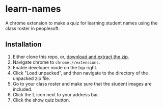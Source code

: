 # learn-names

A chrome extension to make a quiz for learning student names using the class roster in peoplesoft.

## Installation

1. Either clone this repo, or, [download and extract the zip](https://github.com/benjohnsonnlp/learn-names/archive/master.zip).
2. Navigate chrome to `chrome://extensions`.
3. Enable developer mode on the top right.
4. Click "Load unpacked", and then navigate to the directory of the unpacked zip file.
5. Go to your class roster and make sure that the student images are included.
6. Click the L icon next to your address bar.
7. Click the show quiz button.